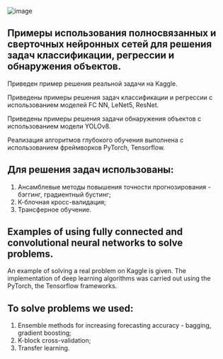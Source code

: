 ![image](https://github.com/Aleksandr62aa/AI_ML_DL/assets/145801941/221ef547-ba49-482c-b3d0-c9a05729d91d)

## Примеры использования полносвязанных и сверточных нейронных сетей для решения задач классификации, регрессии и обнаружения объектов.
Приведен пример решения реальной задачи на Kaggle.

Приведены примеры решения задач классификации и регрессии с использованием моделей FC NN, LeNet5, ResNet.

Приведены примеры решения задачи обнаружения объектов с использованием модели YOLOv8.

Реализация алгоритмов глубокого обучения выполнена с использованием фреймворков PyTorch, Tensorflow.

## Для решения задач использованы:
1. Ансамблевые методы повышения точности прогнозирования - бэггинг, градиентный бустинг;
2. К-блочная кросс-валидация;
3. Трансферное обучение.

## Examples of using fully connected and convolutional neural networks to solve problems.
An example of solving a real problem on Kaggle is given.
The implementation of deep learning algorithms was carried out using the PyTorch, the Tensorflow frameworks.
## To solve problems we used:
1. Ensemble methods for increasing forecasting accuracy - bagging, gradient boosting;
2. K-block cross-validation;
3. Transfer learning.

